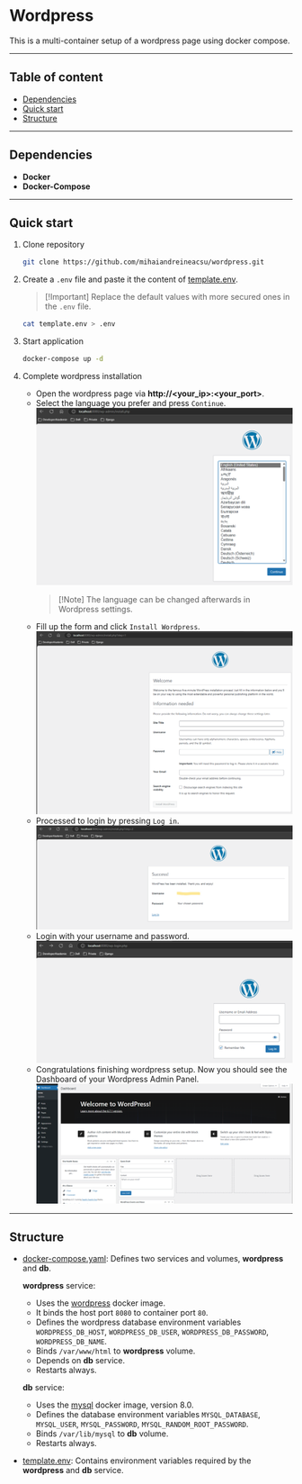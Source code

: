 # Wordpress

This is a multi-container setup of a wordpress page using docker compose.

---

## Table of content

- [Dependencies](#dependencies)
- [Quick start](#quick-start)
- [Structure]()

---

## Dependencies

- **Docker**
- **Docker-Compose**

---

## Quick start

1. Clone repository

    ```bash
    git clone https://github.com/mihaiandreineacsu/wordpress.git
    ```

1. Create a `.env` file and paste it the content of [template.env](./template.env).

    > [!Important] Replace the default values with more secured ones in the `.env` file.

    ```bash
    cat template.env > .env
    ```

1. Start application

    ```bash
    docker-compose up -d
    ```

1. Complete wordpress installation

    - Open the wordpress page via **http://<your_ip>:<your_port>**.
    - Select the language you prefer and press `Continue`.
        ![alt text](image.png)
        > [!Note] The language can be changed afterwards in Wordpress settings.
    - Fill up the form and click `Install Wordpress`.
        ![alt text](image-1.png)
    - Processed to login by pressing `Log in`.
        ![alt text](image-2.png)
    - Login with your username and password.
        ![alt text](image-3.png)
    - Congratulations finishing wordpress setup. Now you should see the Dashboard of your Wordpress Admin Panel.
        ![alt text](image-4.png)

---

## Structure

- [docker-compose.yaml](./docker-compose.yaml): Defines two services and volumes, **wordpress** and **db**.

  **wordpress** service:
  - Uses the [wordpress](https://hub.docker.com/_/wordpress) docker image.
  - It binds the host port `8080` to container port `80`.
  - Defines the wordpress database environment variables `WORDPRESS_DB_HOST`, `WORDPRESS_DB_USER`, `WORDPRESS_DB_PASSWORD`, `WORDPRESS_DB_NAME`.
  - Binds `/var/www/html` to **wordpress** volume.
  - Depends on **db** service.
  - Restarts always.

  **db** service:
  - Uses the [mysql](https://hub.docker.com/_/mysql/) docker image, version 8.0.
  - Defines the database environment variables `MYSQL_DATABASE`, `MYSQL_USER`, `MYSQL_PASSWORD`, `MYSQL_RANDOM_ROOT_PASSWORD`.
  - Binds `/var/lib/mysql` to **db** volume.
  - Restarts always.

- [template.env](./template.env): Contains environment variables required by the **wordpress** and **db** service.